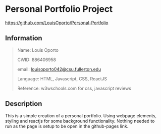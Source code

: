 # Personal Portfolio Project

https://github.com/LouisOporto/Personal-Portfolio
## Information
> Name: Louis Oporto
>
> CWID: 886406958
>
> email: louisoporto042@csu.fullerton.edu
>
> Language: HTML, Javascript, CSS, ReactJS
>
> Reference: w3wschools.com for css, javascript reviews
>


## Description
This is a simple creation of a personal portfolio. Using webpage elements, styling and reactjs for some background functionality. Nothing needed to run as the page is setup to be open in the github-pages link.
